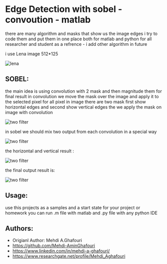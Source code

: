 Edge Detection with sobel - convoution - matlab
====================================
there are many algorithm and masks that show us the image edges i try to code them and put them in one place both for matlab and python for all researcher and student as a refrence - i add other algorithm in future

i use Lena image 512*125

![lena](https://github.com/Mehdi-AminGhafouri/University/blob/edge_detection/sobel/Lena.png)


SOBEL:
------
the main idea is using convolution with 2 mask and then magnitude them for final result
in convolution we move the mask over the image and apply it to the selected pixel for all pixel in image
there are two mask first show horizontal edges and second show vertical edges the we apply the mask on image with convolution

![two filter](https://github.com/Mehdi-AminGhafouri/University/blob/edge_detection/sobel/extra/sobel_two_filter.png)

in sobel we should mix two output from each convolution in a special way 

![two filter](https://github.com/Mehdi-AminGhafouri/University/blob/edge_detection/sobel/extra/sobel_mix_two_filter.png)


the horizontal and vertical result :

![two filter](https://github.com/Mehdi-AminGhafouri/University/blob/edge_detection/sobel/extra/result_mask.png)


the final output result is:

![two filter](https://github.com/Mehdi-AminGhafouri/University/blob/edge_detection/sobel/extra/result.png)

Usage:
------
use this projects as a samples and a start state for your project or homework
you can run .m file with matlab and .py file with any python IDE




Authors:
--------
* Origianl Author: Mehdi A.Ghafouri
* https://github.com/Mehdi-AminGhafouri
* https://www.linkedin.com/in/mehdi-a-ghafouri/
* https://www.researchgate.net/profile/Mehdi_Aghafouri

